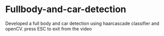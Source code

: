 # Fullbody-and-car-detection
Developed a full body and car detection using haarcascade classifier and openCV. 
press ESC to exit from the video
